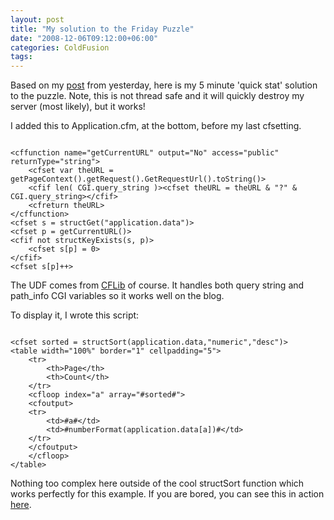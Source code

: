 ```yaml
---
layout: post
title: "My solution to the Friday Puzzle"
date: "2008-12-06T09:12:00+06:00"
categories: ColdFusion 
tags: 
---
```


Based on my <a href="http://www.raymondcamden.com/index.cfm/2008/12/5/Friday-Puzzler-Quick-Stats">post</a> from yesterday, here is my 5 minute 'quick stat' solution to the puzzle. Note, this is not thread safe and it will quickly destroy my server (most likely), but it works!

I added this to Application.cfm, at the bottom, before my last cfsetting.

<code>
&lt;cffunction name="getCurrentURL" output="No" access="public" returnType="string"&gt;
    &lt;cfset var theURL = getPageContext().getRequest().GetRequestUrl().toString()&gt;
    &lt;cfif len( CGI.query_string )&gt;&lt;cfset theURL = theURL & "?" & CGI.query_string&gt;&lt;/cfif&gt;
    &lt;cfreturn theURL&gt;
&lt;/cffunction&gt;
&lt;cfset s = structGet("application.data")&gt;
&lt;cfset p = getCurrentURL()&gt;
&lt;cfif not structKeyExists(s, p)&gt;
	&lt;cfset s[p] = 0&gt;
&lt;/cfif&gt;
&lt;cfset s[p]++&gt;
</code>

The UDF comes from <a href="http://www.cflib.org/udf/getCurrentURL">CFLib</a> of course. It handles both query string and path_info CGI variables so it works well on the blog. 

To display it, I wrote this script:

<code>
&lt;cfset sorted = structSort(application.data,"numeric","desc")&gt;
&lt;table width="100%" border="1" cellpadding="5"&gt;
	&lt;tr&gt;
		&lt;th&gt;Page&lt;/th&gt;
		&lt;th&gt;Count&lt;/th&gt;
	&lt;/tr&gt;
	&lt;cfloop index="a" array="#sorted#"&gt;
	&lt;cfoutput&gt;
	&lt;tr&gt;
		&lt;td&gt;#a#&lt;/td&gt;
		&lt;td&gt;#numberFormat(application.data[a])#&lt;/td&gt;
	&lt;/tr&gt;
	&lt;/cfoutput&gt;
	&lt;/cfloop&gt;
&lt;/table&gt;
</code>

Nothing too complex here outside of the cool structSort function which works perfectly for this example. If you are bored, you can see this in action <a href="http://www.coldfusionjedi.com/test4.cfm">here</a>.